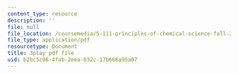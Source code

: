 ```yaml
---
content_type: resource
description: ''
file: null
file_location: /coursemedia/5-111-principles-of-chemical-science-fall-2008/b2bc5c064fab2eea632c17b666a95a07_GOBzZMaiMss.pdf
file_type: application/pdf
resourcetype: Document
title: 3play pdf file
uid: b2bc5c06-4fab-2eea-632c-17b666a95a07
---
```


